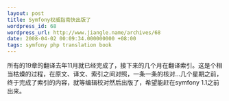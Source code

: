 ```yaml
---
layout: post
title: Symfony权威指南快出版了
wordpress_id: 68
wordpress_url: http://www.jiangle.name/archives/68
date: 2008-04-02 00:09:34.000000000 +08:00
tags: symfony php translation book
---
```

<p>所有的19章的翻译去年11月就已经完成了，接下来的几个月在翻译索引。这是个相当枯燥的过程，在原文、译文、索引之间对照，一条一条的核对...几个星期之前，终于完成了索引的内容，就等编辑校对然后出版了，希望能赶在symfony 1.1之前出来。</p>
